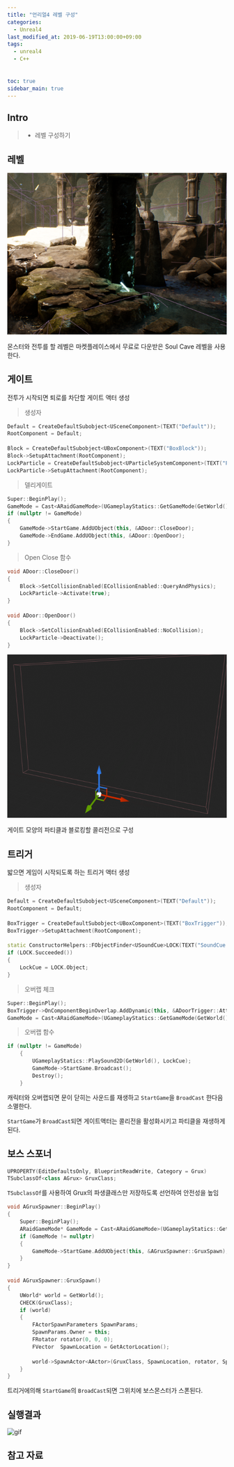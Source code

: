 ```yaml
---
title: "언리얼4 레벨 구성"
categories: 
  - Unreal4
last_modified_at: 2019-06-19T13:00:00+09:00
tags: 
  - unreal4 
  - C++


toc: true
sidebar_main: true
---
```


## Intro

> - 레벨 구성하기

## 레벨

![1](https://github.com/lesslate/lesslate.github.io/blob/master/assets/img/Unreal/Level/1.png?raw=true)

몬스터와 전투를 할 레벨은 마켓플레이스에서 무료로 다운받은 Soul Cave 레벨을 사용한다.

## 게이트

전투가 시작되면 퇴로를 차단할 게이트 액터 생성

> 생성자

```cpp
Default = CreateDefaultSubobject<USceneComponent>(TEXT("Default"));
RootComponent = Default;

Block = CreateDefaultSubobject<UBoxComponent>(TEXT("BoxBlock"));
Block->SetupAttachment(RootComponent);
LockParticle = CreateDefaultSubobject<UParticleSystemComponent>(TEXT("Particle"));
LockParticle->SetupAttachment(RootComponent);
```

> 델리게이트

```cpp
Super::BeginPlay();
GameMode = Cast<ARaidGameMode>(UGameplayStatics::GetGameMode(GetWorld()));
if (nullptr != GameMode)
{
	GameMode->StartGame.AddUObject(this, &ADoor::CloseDoor);
    GameMode->EndGame.AddUObject(this, &ADoor::OpenDoor);
}
```

> Open Close 함수

```cpp
void ADoor::CloseDoor()
{
	Block->SetCollisionEnabled(ECollisionEnabled::QueryAndPhysics);
	LockParticle->Activate(true);
}

void ADoor::OpenDoor()
{
	Block->SetCollisionEnabled(ECollisionEnabled::NoCollision);
	LockParticle->Deactivate();
}
```

![2](https://github.com/lesslate/lesslate.github.io/blob/master/assets/img/Unreal/Level/2.png?raw=true)

게이트 모양의 파티클과 블로킹할 콜리전으로 구성 

## 트리거

밟으면 게임이 시작되도록 하는 트리거 액터 생성

> 생성자

```cpp
Default = CreateDefaultSubobject<USceneComponent>(TEXT("Default"));
RootComponent = Default;

BoxTrigger = CreateDefaultSubobject<UBoxComponent>(TEXT("BoxTrigger"));
BoxTrigger->SetupAttachment(RootComponent);

static ConstructorHelpers::FObjectFinder<USoundCue>LOCK(TEXT("SoundCue'/Game/Sound/GruxSound/GateLock_Cue.GateLock_Cue'"));
if (LOCK.Succeeded())
{
    LockCue = LOCK.Object;
}
```

> 오버랩 체크

```cpp
Super::BeginPlay();
BoxTrigger->OnComponentBeginOverlap.AddDynamic(this, &ADoorTrigger::AttackCheckOverlap);
GameMode = Cast<ARaidGameMode>(UGameplayStatics::GetGameMode(GetWorld()));
```

> 오버랩 함수

```cpp
if (nullptr != GameMode)
	{
		UGameplayStatics::PlaySound2D(GetWorld(), LockCue);
		GameMode->StartGame.Broadcast();
		Destroy();
	}
```    

캐릭터와 오버랩되면 문이 닫히는 사운드를 재생하고 `StartGame`을 `BroadCast` 한다음 소멸한다.

`StartGame`가 `BroadCast`되면 게이트액터는 콜리전을 활성화시키고 파티클을 재생하게된다.

## 보스 스포너

```cpp
UPROPERTY(EditDefaultsOnly, BlueprintReadWrite, Category = Grux)
TSubclassOf<class AGrux> GruxClass;
```

`TSubclassOf`를 사용하여 Grux의 파생클래스만 저장하도록 선언하여 안전성을 높임

```cpp
void AGruxSpawner::BeginPlay()
{
	Super::BeginPlay();
	ARaidGameMode* GameMode = Cast<ARaidGameMode>(UGameplayStatics::GetGameMode(GetWorld()));
	if (GameMode != nullptr)
	{
		GameMode->StartGame.AddUObject(this, &AGruxSpawner::GruxSpawn);
	}
}

void AGruxSpawner::GruxSpawn()
{
	UWorld* world = GetWorld();
	CHECK(GruxClass);
	if (world)
	{
		FActorSpawnParameters SpawnParams;
		SpawnParams.Owner = this;
		FRotator rotator(0, 0, 0);
		FVector  SpawnLocation = GetActorLocation();

		world->SpawnActor<AActor>(GruxClass, SpawnLocation, rotator, SpawnParams);
	}
}
```

트리거에의해 `StartGame`의 `BroadCast`되면 그위치에 보스몬스터가 스폰된다.

## 실행결과

![gif](https://github.com/lesslate/lesslate.github.io/blob/master/assets/img/Unreal/Level/GIF.gif?raw=true)


## 참고 자료
